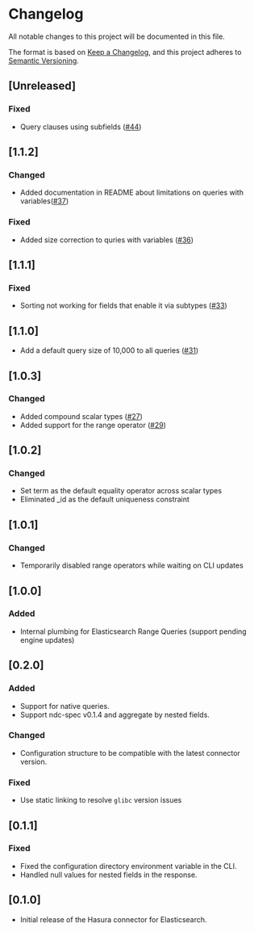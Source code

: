 # Changelog

All notable changes to this project will be documented in this file.

The format is based on [Keep a Changelog](https://keepachangelog.com/en/1.1.0/),
and this project adheres to [Semantic Versioning](https://semver.org/spec/v2.0.0.html).

## [Unreleased]

### Fixed
- Query clauses using subfields ([#44](https://github.com/hasura/ndc-elasticsearch/pull/44))

## [1.1.2]

### Changed
- Added documentation in README about limitations on queries with variables([#37](https://github.com/hasura/ndc-elasticsearch/pull/37))

### Fixed
- Added size correction to quries with variables ([#36](https://github.com/hasura/ndc-elasticsearch/pull/36))

## [1.1.1]

### Fixed
- Sorting not working for fields that enable it via subtypes ([#33](https://github.com/hasura/ndc-elasticsearch/pull/33)) 

## [1.1.0]

- Add a default query size of 10,000 to all queries ([#31](https://github.com/hasura/ndc-elasticsearch/pull/31))

## [1.0.3]

### Changed
- Added compound scalar types ([#27](https://github.com/hasura/ndc-elasticsearch/pull/27))
- Added support for the range operator ([#29](https://github.com/hasura/ndc-elasticsearch/pull/29))

## [1.0.2]

### Changed

- Set term as the default equality operator across scalar types
- Eliminated _id as the default uniqueness constraint

## [1.0.1]

### Changed

- Temporarily disabled range operators while waiting on CLI updates

## [1.0.0]

### Added

- Internal plumbing for Elasticsearch Range Queries (support pending engine updates)

## [0.2.0]

### Added

- Support for native queries.
- Support ndc-spec v0.1.4 and aggregate by nested fields.

### Changed

- Configuration structure to be compatible with the latest connector version.

### Fixed

- Use static linking to resolve `glibc` version issues

## [0.1.1]

### Fixed

- Fixed the configuration directory environment variable in the CLI.
- Handled null values for nested fields in the response.

## [0.1.0]

- Initial release of the Hasura connector for Elasticsearch.
